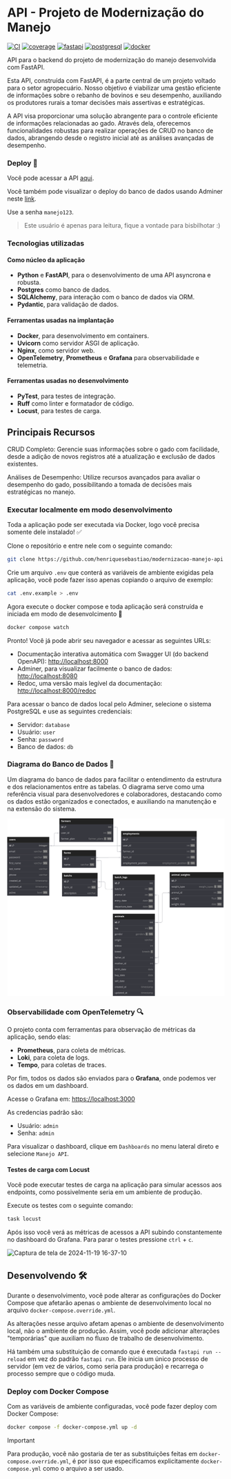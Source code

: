# API - Projeto de Modernização do Manejo

[![CI](https://github.com/henriquesebastiao/modernizacao-manejo-api/actions/workflows/test.yml/badge.svg)](https://github.com/henriquesebastiao/modernizacao-manejo-api/actions/workflows/test.yml)
[![coverage](https://coverage-badge.samuelcolvin.workers.dev/henriquesebastiao/modernizacao-manejo-api.svg)](https://coverage-badge.samuelcolvin.workers.dev/redirect/henriquesebastiao/modernizacao-manejo-api)
[![fastapi](https://img.shields.io/badge/FastAPI-009688?style=flat&logo=fastapi&logoColor=white)](https://fastapi.tiangolo.com/)
[![postgresql](https://img.shields.io/badge/PostgreSQL-4169E1?style=flat&logo=postgresql&logoColor=white)](https://www.postgresql.org/)
[![docker](https://img.shields.io/badge/Docker-2496ED?style=flat&logo=docker&logoColor=white)](https://www.docker.com/)

API para o backend do projeto de modernização do manejo desenvolvida com FastAPI.

Esta API, construída com FastAPI, é a parte central de um projeto voltado para o setor agropecuário. Nosso objetivo é viabilizar uma gestão eficiente de informações sobre o rebanho de bovinos e seu desempenho, auxiliando os produtores rurais a tomar decisões mais assertivas e estratégicas.

A API visa proporcionar uma solução abrangente para o controle eficiente de informações relacionadas ao gado. Através dela, oferecemos funcionalidades robustas para realizar operações de CRUD no banco de dados, abrangendo desde o registro inicial até as análises avançadas de desempenho.

### Deploy 🚀

Você pode acessar a API [aqui](https://manejo-api.henriquesebastiao.com/).

Você também pode visualizar o deploy do banco de dados usando Adminer neste [link](https://adminer.henriquesebastiao.com/?pgsql=projects_postgres&username=manejo&db=manejo&ns=public).

Use a senha `manejo123`.

> Este usuário é apenas para leitura, fique a vontade para bisbilhotar :)

### Tecnologias utilizadas

#### Como núcleo da aplicação

- **Python** e **FastAPI**, para o desenvolvimento de uma API asyncrona e robusta.
- **Postgres** como banco de dados.
- **SQLAlchemy**, para interação com o banco de dados via ORM.
- **Pydantic**, para validação de dados.

#### Ferramentas usadas na implantação

- **Docker**, para desenvolvimento em containers.
- **Uvicorn** como servidor ASGI de aplicação.
- **Nginx**, como servidor web.
- **OpenTelemetry**, **Prometheus** e **Grafana** para observabilidade e telemetria.

#### Ferramentas usadas no desenvolvimento

- **PyTest**, para testes de integração.
- **Ruff** como linter e formatador de código.
- **Locust**, para testes de carga.

## Principais Recursos

CRUD Completo: Gerencie suas informações sobre o gado com facilidade, desde a adição de novos registros até a atualização e exclusão de dados existentes.

Análises de Desempenho: Utilize recursos avançados para avaliar o desempenho do gado, possibilitando a tomada de decisões mais estratégicas no manejo.

### Executar localmente em modo desenvolvimento

Toda a aplicação pode ser executada via Docker, logo você precisa somente dele instalado! ✅

Clone o repositório e entre nele com o seguinte comando:

```bash
git clone https://github.com/henriquesebastiao/modernizacao-manejo-api && cd modernizacao-manejo-api
```

Crie um arquivo `.env` que conterá as variáveis de ambiente exigidas pela aplicação, você pode fazer isso apenas copiando o arquivo de exemplo:

```bash
cat .env.example > .env
```

Agora execute o docker compose e toda aplicação será construída e iniciada em modo de desenvolcimento 🚀

```bash
docker compose watch
```

Pronto! Você já pode abrir seu navegador e acessar as seguintes URLs:

- Documentação interativa automática com Swagger UI (do backend OpenAPI): [http://localhost:8000](http://localhost:8000)
- Adminer, para visualizar facilmente o banco de dados: [http://localhost:8080](http://localhost:8080)
- Redoc, uma versão mais legível da documentação: [http://localhost:8000/redoc](http://localhost:8000/redoc)

Para acessar o banco de dados local pelo Adminer, selecione o sistema PostgreSQL e use as seguintes credenciais:

- Servidor: `database`
- Usuário: `user`
- Senha: `password`
- Banco de dados: `db`

### Diagrama do Banco de Dados 💾

Um diagrama do banco de dados para facilitar o entendimento da estrutura e dos relacionamentos entre as tabelas. O diagrama serve como uma referência visual para desenvolvedores e colaboradores, destacando como os dados estão organizados e conectados, e auxiliando na manutenção e na extensão do sistema.

[![Diagrama do Banco de Dados](./assets/db.svg)](https://raw.githubusercontent.com/henriquesebastiao/modernizacao-manejo-api/refs/heads/master/assets/db.svg)

### Observabilidade com OpenTelemetry 🔍

O projeto conta com ferramentas para observação de métricas da aplicação, sendo elas:

- **Prometheus**, para coleta de métricas.
- **Loki**, para coleta de logs.
- **Tempo**, para coletas de traces.

Por fim, todos os dados são enviados para o **Grafana**, onde podemos ver os dados em um dashboard.

Acesse o Grafana em: [https://localhost:3000](https://localhost:3000)

As credencias padrão são:

- Usuário: `admin`
- Senha: `admin`

Para visualizar o dashboard, clique em `Dashboards` no menu lateral direto e selecione `Manejo API`.

#### Testes de carga com Locust

Você pode executar testes de carga na aplicação para simular acessos aos endpoints, como possivelmente seria em um ambiente de produção.

Execute os testes com o seguinte comando:

```bash
task locust
```

Após isso você verá as métricas de acessos a API subindo constantemente no dashboard do Grafana. Para parar o testes pressione `ctrl` + `c`.

![Captura de tela de 2024-11-19 16-37-10](https://github.com/user-attachments/assets/1b409091-0a3c-4904-86e2-aa0e9f9fdf65)

## Desenvolvendo 🛠️

Durante o desenvolvimento, você pode alterar as configurações do Docker Compose que afetarão apenas o ambiente de desenvolvimento local no arquivo `docker-compose.override.yml`.

As alterações nesse arquivo afetam apenas o ambiente de desenvolvimento local, não o ambiente de produção. Assim, você pode adicionar alterações "temporárias" que auxiliam no fluxo de trabalho de desenvolvimento.

Há também uma substituição de comando que é executada `fastapi run --reload` em vez do padrão `fastapi run`. Ele inicia um único processo de servidor (em vez de vários, como seria para produção) e recarrega o processo sempre que o código muda.

### Deploy com Docker Compose

Com as variáveis de ambiente configuradas, você pode fazer deploy com Docker Compose:

```bash
docker compose -f docker-compose.yml up -d
```

> [!IMPORTANT]
> Para produção, você não gostaria de ter as substituições feitas em `docker-compose.override.yml`, é por isso que especificamos explicitamente `docker-compose.yml` como o arquivo a ser usado.
